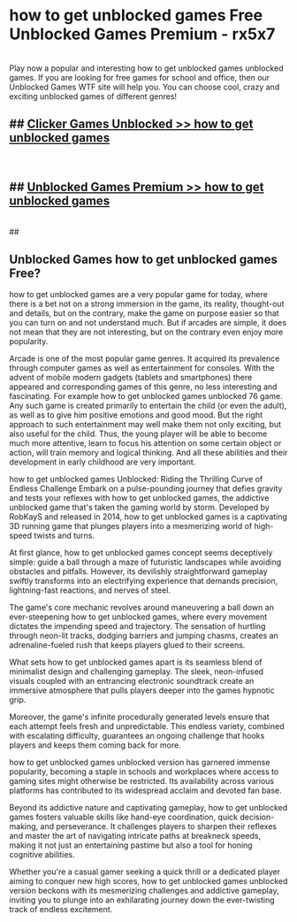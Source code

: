 # how to get unblocked games  Free Unblocked Games Premium - rx5x7 <br>
<br>
Play now a popular and interesting how to get unblocked games unblocked games. If you are looking for free games for school and office, then our Unblocked Games WTF site will help you. You can choose cool, crazy and exciting unblocked games of different genres!


## ##  [Clicker Games Unblocked >> how to get unblocked games](http://freeplayer.one?title=how_to_get_unblocked_games&ref=UGames)
  <br>

##  ## [Unblocked Games Premium >> how to get unblocked games](http://freeplayer.one?title=how_to_get_unblocked_games&ref=UGames)
  <br>
  ##



## Unblocked Games how to get unblocked games Free?

how to get unblocked games are a very popular game for today, where there is a bet not on a strong immersion in the game, its reality, thought-out and details, but on the contrary, make the game on purpose easier so that you can turn on and not understand much. But if arcades are simple, it does not mean that they are not interesting, but on the contrary even enjoy more popularity.

Arcade is one of the most popular game genres. It acquired its prevalence through computer games as well as entertainment for consoles. With the advent of mobile modern gadgets (tablets and smartphones) there appeared and corresponding games of this genre, no less interesting and fascinating. For example how to get unblocked games unblocked 76 game. Any such game is created primarily to entertain the child (or even the adult), as well as to give him positive emotions and good mood. But the right approach to such entertainment may well make them not only exciting, but also useful for the child. Thus, the young player will be able to become much more attentive, learn to focus his attention on some certain object or action, will train memory and logical thinking. And all these abilities and their development in early childhood are very important.

how to get unblocked games Unblocked: Riding the Thrilling Curve of Endless Challenge
Embark on a pulse-pounding journey that defies gravity and tests your reflexes with how to get unblocked games, the addictive unblocked game that's taken the gaming world by storm. Developed by RobKayS and released in 2014, how to get unblocked games is a captivating 3D running game that plunges players into a mesmerizing world of high-speed twists and turns.

At first glance, how to get unblocked games concept seems deceptively simple: guide a ball through a maze of futuristic landscapes while avoiding obstacles and pitfalls. However, its devilishly straightforward gameplay swiftly transforms into an electrifying experience that demands precision, lightning-fast reactions, and nerves of steel.

The game's core mechanic revolves around maneuvering a ball down an ever-steepening how to get unblocked games, where every movement dictates the impending speed and trajectory. The sensation of hurtling through neon-lit tracks, dodging barriers and jumping chasms, creates an adrenaline-fueled rush that keeps players glued to their screens.

What sets how to get unblocked games apart is its seamless blend of minimalist design and challenging gameplay. The sleek, neon-infused visuals coupled with an entrancing electronic soundtrack create an immersive atmosphere that pulls players deeper into the games hypnotic grip.

Moreover, the game's infinite procedurally generated levels ensure that each attempt feels fresh and unpredictable. This endless variety, combined with escalating difficulty, guarantees an ongoing challenge that hooks players and keeps them coming back for more.

how to get unblocked games unblocked version has garnered immense popularity, becoming a staple in schools and workplaces where access to gaming sites might otherwise be restricted. Its availability across various platforms has contributed to its widespread acclaim and devoted fan base.

Beyond its addictive nature and captivating gameplay, how to get unblocked games fosters valuable skills like hand-eye coordination, quick decision-making, and perseverance. It challenges players to sharpen their reflexes and master the art of navigating intricate paths at breakneck speeds, making it not just an entertaining pastime but also a tool for honing cognitive abilities.

Whether you're a casual gamer seeking a quick thrill or a dedicated player aiming to conquer new high scores, how to get unblocked games unblocked version beckons with its mesmerizing challenges and addictive gameplay, inviting you to plunge into an exhilarating journey down the ever-twisting track of endless excitement.